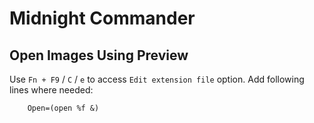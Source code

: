 # Midnight Commander

## Open Images Using Preview

Use `Fn + F9` / `C` / `e` to access `Edit extension file` option. Add following lines where needed:
```
	Open=(open %f &)
```
